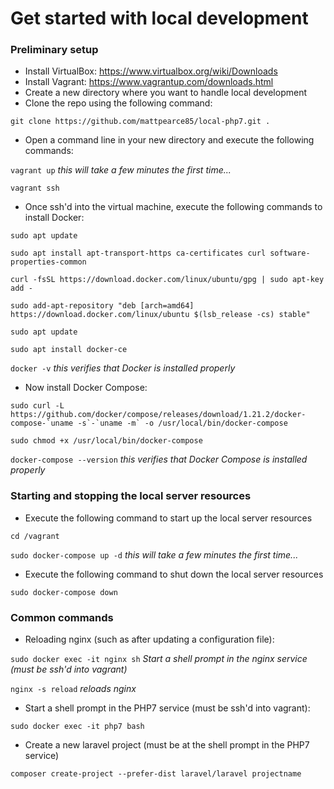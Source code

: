 # Get started with local development

### Preliminary setup

- Install VirtualBox: https://www.virtualbox.org/wiki/Downloads
- Install Vagrant: https://www.vagrantup.com/downloads.html
- Create a new directory where you want to handle local development
- Clone the repo using the following command:

```git clone https://github.com/mattpearce85/local-php7.git .```

- Open a command line in your new directory and execute the following commands:

```vagrant up``` _this will take a few minutes the first time..._

```vagrant ssh```

- Once ssh'd into the virtual machine, execute the following commands to install Docker:

```sudo apt update```

```sudo apt install apt-transport-https ca-certificates curl software-properties-common```

```curl -fsSL https://download.docker.com/linux/ubuntu/gpg | sudo apt-key add -```

```sudo add-apt-repository "deb [arch=amd64] https://download.docker.com/linux/ubuntu $(lsb_release -cs) stable"```

```sudo apt update```

```sudo apt install docker-ce```

```docker -v``` _this verifies that Docker is installed properly_

- Now install Docker Compose:

```sudo curl -L https://github.com/docker/compose/releases/download/1.21.2/docker-compose-`uname -s`-`uname -m` -o /usr/local/bin/docker-compose```

```sudo chmod +x /usr/local/bin/docker-compose```

```docker-compose --version``` _this verifies that Docker Compose is installed properly_

### Starting and stopping the local server resources

- Execute the following command to start up the local server resources

```cd /vagrant```

```sudo docker-compose up -d``` _this will take a few minutes the first time..._

- Execute the following command to shut down the local server resources

```sudo docker-compose down```

### Common commands

- Reloading nginx (such as after updating a configuration file):

```sudo docker exec -it nginx sh``` _Start a shell prompt in the nginx service (must be ssh'd into vagrant)_

```nginx -s reload``` _reloads nginx_

- Start a shell prompt in the PHP7 service (must be ssh'd into vagrant):

```sudo docker exec -it php7 bash```

- Create a new laravel project (must be at the shell prompt in the PHP7 service)

```composer create-project --prefer-dist laravel/laravel projectname```
